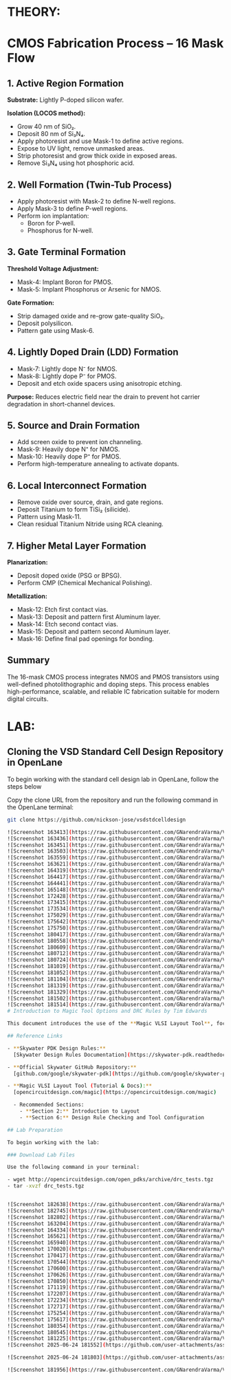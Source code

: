 # THEORY:
# CMOS Fabrication Process – 16 Mask Flow
## 1. Active Region Formation

**Substrate:** Lightly P-doped silicon wafer.

**Isolation (LOCOS method):**
- Grow 40 nm of SiO₂.
- Deposit 80 nm of Si₃N₄.
- Apply photoresist and use Mask-1 to define active regions.
- Expose to UV light, remove unmasked areas.
- Strip photoresist and grow thick oxide in exposed areas.
- Remove Si₃N₄ using hot phosphoric acid.

## 2. Well Formation (Twin-Tub Process)

- Apply photoresist with Mask-2 to define N-well regions.
- Apply Mask-3 to define P-well regions.
- Perform ion implantation:
  - Boron for P-well.
  - Phosphorus for N-well.

## 3. Gate Terminal Formation

**Threshold Voltage Adjustment:**
- Mask-4: Implant Boron for PMOS.
- Mask-5: Implant Phosphorus or Arsenic for NMOS.

**Gate Formation:**
- Strip damaged oxide and re-grow gate-quality SiO₂.
- Deposit polysilicon.
- Pattern gate using Mask-6.

## 4. Lightly Doped Drain (LDD) Formation

- Mask-7: Lightly dope N⁻ for NMOS.
- Mask-8: Lightly dope P⁻ for PMOS.
- Deposit and etch oxide spacers using anisotropic etching.

**Purpose:** Reduces electric field near the drain to prevent hot carrier degradation in short-channel devices.

## 5. Source and Drain Formation

- Add screen oxide to prevent ion channeling.
- Mask-9: Heavily dope N⁺ for NMOS.
- Mask-10: Heavily dope P⁺ for PMOS.
- Perform high-temperature annealing to activate dopants.

## 6. Local Interconnect Formation

- Remove oxide over source, drain, and gate regions.
- Deposit Titanium to form TiSi₂ (silicide).
- Pattern using Mask-11.
- Clean residual Titanium Nitride using RCA cleaning.

## 7. Higher Metal Layer Formation

**Planarization:**
- Deposit doped oxide (PSG or BPSG).
- Perform CMP (Chemical Mechanical Polishing).

**Metallization:**
- Mask-12: Etch first contact vias.
- Mask-13: Deposit and pattern first Aluminum layer.
- Mask-14: Etch second contact vias.
- Mask-15: Deposit and pattern second Aluminum layer.
- Mask-16: Define final pad openings for bonding.

## Summary

The 16-mask CMOS process integrates NMOS and PMOS transistors using well-defined photolithographic and doping steps. This process enables high-performance, scalable, and reliable IC fabrication suitable for modern digital circuits.


# LAB:
## Cloning the VSD Standard Cell Design Repository in OpenLane

To begin working with the standard cell design lab in OpenLane, follow the steps below

Copy the clone URL from the repository and run the following command in the OpenLane terminal:

```bash
git clone https://github.com/nickson-jose/vsdstdcelldesign

![Screenshot 163413](https://raw.githubusercontent.com/GNarendraVarma/VSDNASSCOM---Digital-VLSI-SoC-design-and-planning/master/3/Screenshot%202025-06-23%20163413.png)
![Screenshot 163436](https://raw.githubusercontent.com/GNarendraVarma/VSDNASSCOM---Digital-VLSI-SoC-design-and-planning/master/3/Screenshot%202025-06-23%20163436.png)
![Screenshot 163451](https://raw.githubusercontent.com/GNarendraVarma/VSDNASSCOM---Digital-VLSI-SoC-design-and-planning/master/3/Screenshot%202025-06-23%20163451.png)
![Screenshot 163503](https://raw.githubusercontent.com/GNarendraVarma/VSDNASSCOM---Digital-VLSI-SoC-design-and-planning/master/3/Screenshot%202025-06-23%20163503.png)
![Screenshot 163559](https://raw.githubusercontent.com/GNarendraVarma/VSDNASSCOM---Digital-VLSI-SoC-design-and-planning/master/3/Screenshot%202025-06-23%20163559.png)
![Screenshot 163621](https://raw.githubusercontent.com/GNarendraVarma/VSDNASSCOM---Digital-VLSI-SoC-design-and-planning/master/3/Screenshot%202025-06-23%20163621.png)
![Screenshot 164319](https://raw.githubusercontent.com/GNarendraVarma/VSDNASSCOM---Digital-VLSI-SoC-design-and-planning/master/3/Screenshot%202025-06-23%20164319.png)
![Screenshot 164417](https://raw.githubusercontent.com/GNarendraVarma/VSDNASSCOM---Digital-VLSI-SoC-design-and-planning/master/3/Screenshot%202025-06-23%20164417.png)
![Screenshot 164441](https://raw.githubusercontent.com/GNarendraVarma/VSDNASSCOM---Digital-VLSI-SoC-design-and-planning/master/3/Screenshot%202025-06-23%20164441.png)
![Screenshot 165148](https://raw.githubusercontent.com/GNarendraVarma/VSDNASSCOM---Digital-VLSI-SoC-design-and-planning/master/3/Screenshot%202025-06-23%20165148.png)
![Screenshot 172428](https://raw.githubusercontent.com/GNarendraVarma/VSDNASSCOM---Digital-VLSI-SoC-design-and-planning/master/3/Screenshot%202025-06-23%20172428.png)
![Screenshot 173415](https://raw.githubusercontent.com/GNarendraVarma/VSDNASSCOM---Digital-VLSI-SoC-design-and-planning/master/3/Screenshot%202025-06-23%20173415.png)
![Screenshot 173534](https://raw.githubusercontent.com/GNarendraVarma/VSDNASSCOM---Digital-VLSI-SoC-design-and-planning/master/3/Screenshot%202025-06-23%20173534.png)
![Screenshot 175029](https://raw.githubusercontent.com/GNarendraVarma/VSDNASSCOM---Digital-VLSI-SoC-design-and-planning/master/3/Screenshot%202025-06-23%20175029.png)
![Screenshot 175642](https://raw.githubusercontent.com/GNarendraVarma/VSDNASSCOM---Digital-VLSI-SoC-design-and-planning/master/3/Screenshot%202025-06-23%20175642.png)
![Screenshot 175750](https://raw.githubusercontent.com/GNarendraVarma/VSDNASSCOM---Digital-VLSI-SoC-design-and-planning/master/3/Screenshot%202025-06-23%20175750.png)
![Screenshot 180417](https://raw.githubusercontent.com/GNarendraVarma/VSDNASSCOM---Digital-VLSI-SoC-design-and-planning/master/3/Screenshot%202025-06-23%20180417.png)
![Screenshot 180558](https://raw.githubusercontent.com/GNarendraVarma/VSDNASSCOM---Digital-VLSI-SoC-design-and-planning/master/3/Screenshot%202025-06-23%20180558.png)
![Screenshot 180609](https://raw.githubusercontent.com/GNarendraVarma/VSDNASSCOM---Digital-VLSI-SoC-design-and-planning/master/3/Screenshot%202025-06-23%20180609.png)
![Screenshot 180712](https://raw.githubusercontent.com/GNarendraVarma/VSDNASSCOM---Digital-VLSI-SoC-design-and-planning/master/3/Screenshot%202025-06-23%20180712.png)
![Screenshot 180724](https://raw.githubusercontent.com/GNarendraVarma/VSDNASSCOM---Digital-VLSI-SoC-design-and-planning/master/3/Screenshot%202025-06-23%20180724.png)
![Screenshot 181019](https://raw.githubusercontent.com/GNarendraVarma/VSDNASSCOM---Digital-VLSI-SoC-design-and-planning/master/3/Screenshot%202025-06-23%20181019.png)
![Screenshot 181052](https://raw.githubusercontent.com/GNarendraVarma/VSDNASSCOM---Digital-VLSI-SoC-design-and-planning/master/3/Screenshot%202025-06-23%20181052.png)
![Screenshot 181104](https://raw.githubusercontent.com/GNarendraVarma/VSDNASSCOM---Digital-VLSI-SoC-design-and-planning/master/3/Screenshot%202025-06-23%20181104.png)
![Screenshot 181319](https://raw.githubusercontent.com/GNarendraVarma/VSDNASSCOM---Digital-VLSI-SoC-design-and-planning/master/3/Screenshot%202025-06-23%20181319.png)
![Screenshot 181329](https://raw.githubusercontent.com/GNarendraVarma/VSDNASSCOM---Digital-VLSI-SoC-design-and-planning/master/3/Screenshot%202025-06-23%20181329.png)
![Screenshot 181502](https://raw.githubusercontent.com/GNarendraVarma/VSDNASSCOM---Digital-VLSI-SoC-design-and-planning/master/3/Screenshot%202025-06-23%20181502.png)
![Screenshot 181514](https://raw.githubusercontent.com/GNarendraVarma/VSDNASSCOM---Digital-VLSI-SoC-design-and-planning/master/3/Screenshot%202025-06-23%20181514.png)
# Introduction to Magic Tool Options and DRC Rules by Tim Edwards

This document introduces the use of the **Magic VLSI Layout Tool**, focusing on Design Rule Checking (DRC) and related tool options as explained by **Tim Edwards**.

## Reference Links

- **Skywater PDK Design Rules:**  
  [Skywater Design Rules Documentation](https://skywater-pdk.readthedocs.io/en/main/rules/periphery.html)

- **Official Skywater GitHub Repository:**  
  [github.com/google/skywater-pdk](https://github.com/google/skywater-pdk)

- **Magic VLSI Layout Tool (Tutorial & Docs):**  
  [opencircuitdesign.com/magic](https://opencircuitdesign.com/magic)

  - Recommended Sections:  
    - **Section 2:** Introduction to Layout  
    - **Section 6:** Design Rule Checking and Tool Configuration

## Lab Preparation

To begin working with the lab:

### Download Lab Files

Use the following command in your terminal:

- wget http://opencircuitdesign.com/open_pdks/archive/drc_tests.tgz
- tar -xvzf drc_tests.tgz


![Screenshot 182638](https://raw.githubusercontent.com/GNarendraVarma/VSDNASSCOM---Digital-VLSI-SoC-design-and-planning/master/3/Screenshot%202025-06-23%20182638.png)
![Screenshot 182745](https://raw.githubusercontent.com/GNarendraVarma/VSDNASSCOM---Digital-VLSI-SoC-design-and-planning/master/3/Screenshot%202025-06-23%20182745.png)
![Screenshot 182802](https://raw.githubusercontent.com/GNarendraVarma/VSDNASSCOM---Digital-VLSI-SoC-design-and-planning/master/3/Screenshot%202025-06-23%20182802.png)
![Screenshot 163204](https://raw.githubusercontent.com/GNarendraVarma/VSDNASSCOM---Digital-VLSI-SoC-design-and-planning/master/3/Screenshot%202025-06-24%20163204.png)
![Screenshot 164334](https://raw.githubusercontent.com/GNarendraVarma/VSDNASSCOM---Digital-VLSI-SoC-design-and-planning/master/3/Screenshot%202025-06-24%20164334.png)
![Screenshot 165621](https://raw.githubusercontent.com/GNarendraVarma/VSDNASSCOM---Digital-VLSI-SoC-design-and-planning/master/3/Screenshot%202025-06-24%20165621.png)
![Screenshot 165940](https://raw.githubusercontent.com/GNarendraVarma/VSDNASSCOM---Digital-VLSI-SoC-design-and-planning/master/3/Screenshot%202025-06-24%20165940.png)
![Screenshot 170020](https://raw.githubusercontent.com/GNarendraVarma/VSDNASSCOM---Digital-VLSI-SoC-design-and-planning/master/3/Screenshot%202025-06-24%20170020.png)
![Screenshot 170417](https://raw.githubusercontent.com/GNarendraVarma/VSDNASSCOM---Digital-VLSI-SoC-design-and-planning/master/3/Screenshot%202025-06-24%20170417.png)
![Screenshot 170544](https://raw.githubusercontent.com/GNarendraVarma/VSDNASSCOM---Digital-VLSI-SoC-design-and-planning/master/3/Screenshot%202025-06-24%20170544.png)
![Screenshot 170600](https://raw.githubusercontent.com/GNarendraVarma/VSDNASSCOM---Digital-VLSI-SoC-design-and-planning/master/3/Screenshot%202025-06-24%20170600.png)
![Screenshot 170626](https://raw.githubusercontent.com/GNarendraVarma/VSDNASSCOM---Digital-VLSI-SoC-design-and-planning/master/3/Screenshot%202025-06-24%20170626.png)
![Screenshot 170850](https://raw.githubusercontent.com/GNarendraVarma/VSDNASSCOM---Digital-VLSI-SoC-design-and-planning/master/3/Screenshot%202025-06-24%20170850.png)
![Screenshot 171119](https://raw.githubusercontent.com/GNarendraVarma/VSDNASSCOM---Digital-VLSI-SoC-design-and-planning/master/3/Screenshot%202025-06-24%20171119.png)
![Screenshot 172207](https://raw.githubusercontent.com/GNarendraVarma/VSDNASSCOM---Digital-VLSI-SoC-design-and-planning/master/3/Screenshot%202025-06-24%20172207.png)
![Screenshot 172234](https://raw.githubusercontent.com/GNarendraVarma/VSDNASSCOM---Digital-VLSI-SoC-design-and-planning/master/3/Screenshot%202025-06-24%20172234.png)
![Screenshot 172717](https://raw.githubusercontent.com/GNarendraVarma/VSDNASSCOM---Digital-VLSI-SoC-design-and-planning/master/3/Screenshot%202025-06-24%20172717.png)
![Screenshot 175254](https://raw.githubusercontent.com/GNarendraVarma/VSDNASSCOM---Digital-VLSI-SoC-design-and-planning/master/3/Screenshot%202025-06-24%20175254.png)
![Screenshot 175617](https://raw.githubusercontent.com/GNarendraVarma/VSDNASSCOM---Digital-VLSI-SoC-design-and-planning/master/3/Screenshot%202025-06-24%20175617.png)
![Screenshot 180354](https://raw.githubusercontent.com/GNarendraVarma/VSDNASSCOM---Digital-VLSI-SoC-design-and-planning/master/3/Screenshot%202025-06-24%20180354.png)
![Screenshot 180545](https://raw.githubusercontent.com/GNarendraVarma/VSDNASSCOM---Digital-VLSI-SoC-design-and-planning/master/3/Screenshot%202025-06-24%20180545.png)
![Screenshot 181225](https://raw.githubusercontent.com/GNarendraVarma/VSDNASSCOM---Digital-VLSI-SoC-design-and-planning/master/3/Screenshot%202025-06-24%20181225.png)
![Screenshot 2025-06-24 181552](https://github.com/user-attachments/assets/6776edc5-2ec0-4e7a-a2a2-601e7032bd00)

![Screenshot 2025-06-24 181803](https://github.com/user-attachments/assets/e98e3545-7288-4243-8fbf-db8ca656f559)

![Screenshot 181956](https://raw.githubusercontent.com/GNarendraVarma/VSDNASSCOM---Digital-VLSI-SoC-design-and-planning/master/3/Screenshot%202025-06-24%20181956.png)
